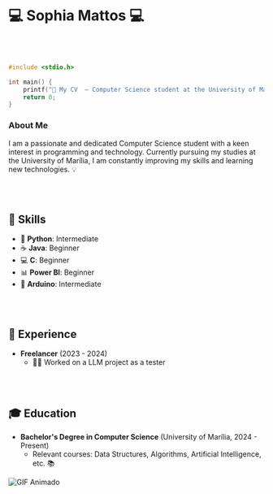 # 💻 Sophia Mattos 💻

<br><br>

```C
#include <stdio.h>

int main() {
    printf("📄 My CV  ― Computer Science student at the University of Marília\n");
    return 0;
}
```

### About Me
I am a passionate and dedicated Computer Science student with a keen interest in programming and technology. Currently pursuing my studies at the University of Marília, I am constantly improving my skills and learning new technologies. 💡

<br><br>

## 🔧 Skills

- 🐍 __Python__: Intermediate 
- ☕ __Java__: Beginner 
- 💻 __C__: Beginner 
- 📊 __Power BI__: Beginner 
- 🔌 __Arduino__: Intermediate 

<br><br>

## 💼 Experience
  
- **Freelancer** (2023 - 2024)
  - 🧑‍💻 Worked on a LLM project as a tester 

<br><br>

## 🎓 Education
- **Bachelor's Degree in Computer Science** (University of Marília, 2024 - Present)
  - Relevant courses: Data Structures, Algorithms, Artificial Intelligence, etc. 📚

![GIF Animado](https://media.giphy.com/media/fX819mkCQSKoWOmrDy/giphy.gif)


